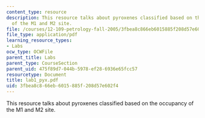 ```yaml
---
content_type: resource
description: This resource talks about pyroxenes classified based on the occupancy
  of the M1 and M2 site.
file: /courses/12-109-petrology-fall-2005/3fbea8c866eb6015885f208d57e602f4_lab1_pyx.pdf
file_type: application/pdf
learning_resource_types:
- Labs
ocw_type: OCWFile
parent_title: Labs
parent_type: CourseSection
parent_uid: 475f89d7-044b-5978-ef28-6936e65fcc57
resourcetype: Document
title: lab1_pyx.pdf
uid: 3fbea8c8-66eb-6015-885f-208d57e602f4
---
```

This resource talks about pyroxenes classified based on the occupancy of the M1 and M2 site.

